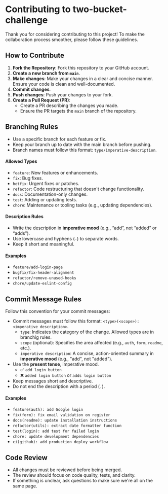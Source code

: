# Contributing to two-bucket-challenge

Thank you for considering contributing to this project! To make the collaboration process smoother, please follow these guidelines.

## How to Contribute

1. **Fork the Repository**: Fork this repository to your GitHub account.
2. **Create a new branch from `main`**.
3. **Make changes**: Make your changes in a clear and concise manner. Ensure your code is clean and well-documented.
4. **Commit changes**.
5. **Push changes**: Push your changes to your fork.
6. **Create a Pull Request (PR)**: 
   - Create a PR describing the changes you made.
   - Ensure the PR targets the `main` branch of the repository.

## Branching Rules

- Use a specific branch for each feature or fix.
- Keep your branch up to date with the main branch before pushing.
- Branch names must follow this format: `type/imperative-description`.

#### Allowed Types

- `feature`: New features or enhancements.
- `fix`: Bug fixes.
- `hotfix`: Urgent fixes or patches.
- `refactor`: Code restructuring that doesn't change functionality.
- `docs`: Documentation-only changes.
- `test`: Adding or updating tests.
- `chore`: Maintenance or tooling tasks (e.g., updating dependencies).

#### Description Rules

- Write the description in **imperative mood** (e.g., “add”, not “added” or “adds”).
- Use lowercase and hyphens (`-`) to separate words.
- Keep it short and meaningful.

#### Examples

- `feature/add-login-page`
- `bugfix/fix-header-alignment`
- `refactor/remove-unused-hooks`
- `chore/update-eslint-config`


## Commit Message Rules

Follow this convention for your commit messages:

- Commit messages must follow this format: `<type>(<scope>): <imperative description>`.
  - `type`: Indicates the category of the change. Allowed types are in branchig rules.
  - `scope` (optional): Specifies the area affected (e.g., `auth`, `form`, `readme`, etc.).
  - `imperative description`: A concise, action-oriented summary in **imperative mood** (e.g., "add", not "added").
- Use the **present tense**, imperative mood.
  - ✅ `add login button`
  - ❌ `added login button` or `adds login button`
- Keep messages short and descriptive.
- Do not end the description with a period (`.`).

#### Examples

- `feature(auth): add Google login`
- `fix(form): fix email validation on register`
- `docs(readme): update installation instructions`
- `refactor(utils): extract date formatter function`
- `test(login): add test for failed login`
- `chore: update development dependencies`
- `ci(github): add production deploy workflow`


## Code Review

- All changes must be reviewed before being merged.
- The review should focus on code quality, tests, and clarity.
- If something is unclear, ask questions to make sure we're all on the same page.
